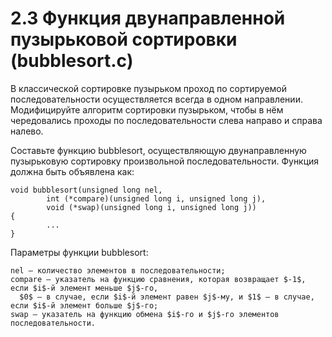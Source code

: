 # 2.3 Функция двунаправленной пузырьковой сортировки (bubblesort.c)
В классической сортировке пузырьком проход по сортируемой последовательности осуществляется всегда в одном направлении. Модифицируйте алгоритм сортировки пузырьком, чтобы в нём чередовались проходы по последовательности слева направо и справа налево.

Составьте функцию bubblesort, осуществляющую двунаправленную пузырьковую сортировку произвольной последовательности. Функция должна быть объявлена как:
```
void bubblesort(unsigned long nel,
        int (*compare)(unsigned long i, unsigned long j),
        void (*swap)(unsigned long i, unsigned long j))
{
        ...
}
```
Параметры функции bubblesort:
```
nel — количество элементов в последовательности;
compare — указатель на функцию сравнения, которая возвращает $-1$, если $i$-й элемент меньше $j$-го, 
  $0$ — в случае, если $i$-й элемент равен $j$-му, и $1$ — в случае, если $i$-й элемент больше $j$-го;
swap — указатель на функцию обмена $i$-го и $j$-го элементов последовательности.
```

